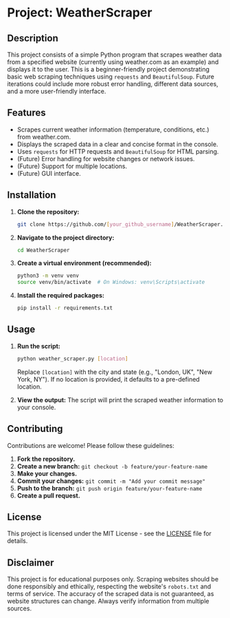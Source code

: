 # Project: WeatherScraper

## Description

This project consists of a simple Python program that scrapes weather data from a specified website (currently using weather.com as an example) and displays it to the user.  This is a beginner-friendly project demonstrating basic web scraping techniques using `requests` and `BeautifulSoup`.  Future iterations could include more robust error handling, different data sources, and a more user-friendly interface.

## Features

* Scrapes current weather information (temperature, conditions, etc.) from weather.com.
* Displays the scraped data in a clear and concise format in the console.
* Uses `requests` for HTTP requests and `BeautifulSoup` for HTML parsing.
* (Future)  Error handling for website changes or network issues.
* (Future)  Support for multiple locations.
* (Future)  GUI interface.


## Installation

1. **Clone the repository:**
   ```bash
   git clone https://github.com/[your_github_username]/WeatherScraper.git
   ```
2. **Navigate to the project directory:**
   ```bash
   cd WeatherScraper
   ```
3. **Create a virtual environment (recommended):**
   ```bash
   python3 -m venv venv
   source venv/bin/activate  # On Windows: venv\Scripts\activate
   ```
4. **Install the required packages:**
   ```bash
   pip install -r requirements.txt
   ```

## Usage

1. **Run the script:**
   ```bash
   python weather_scraper.py [location]
   ```
   Replace `[location]` with the city and state (e.g., "London, UK", "New York, NY").  If no location is provided, it defaults to a pre-defined location.

2. **View the output:** The script will print the scraped weather information to your console.

## Contributing

Contributions are welcome!  Please follow these guidelines:

1. **Fork the repository.**
2. **Create a new branch:**  `git checkout -b feature/your-feature-name`
3. **Make your changes.**
4. **Commit your changes:** `git commit -m "Add your commit message"`
5. **Push to the branch:** `git push origin feature/your-feature-name`
6. **Create a pull request.**


## License

This project is licensed under the MIT License - see the [LICENSE](LICENSE) file for details.


## Disclaimer

This project is for educational purposes only.  Scraping websites should be done responsibly and ethically, respecting the website's `robots.txt` and terms of service.  The accuracy of the scraped data is not guaranteed, as website structures can change.  Always verify information from multiple sources.
